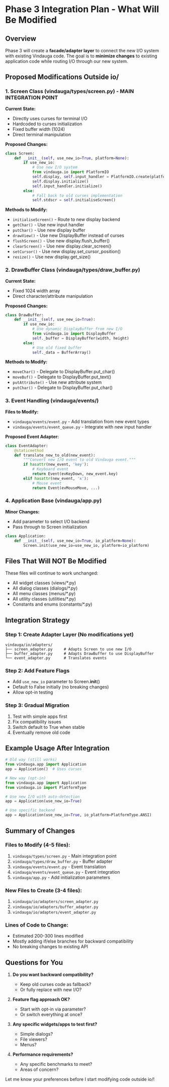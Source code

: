 # Phase 3 Integration Plan - What Will Be Modified

## Overview
Phase 3 will create a **facade/adapter layer** to connect the new I/O system with existing Vindauga code. The goal is to **minimize changes** to existing application code while routing I/O through our new system.

## Proposed Modifications Outside io/

### 1. Screen Class (vindauga/types/screen.py) - MAIN INTEGRATION POINT

**Current State:**
- Directly uses curses for terminal I/O
- Hardcoded to curses initialization
- Fixed buffer width (1024)
- Direct terminal manipulation

**Proposed Changes:**
```python
class Screen:
    def __init__(self, use_new_io=True, platform=None):
        if use_new_io:
            # Use new I/O system
            from vindauga.io import PlatformIO
            self.display, self.input_handler = PlatformIO.create(platform)
            self.display.initialize()
            self.input_handler.initialize()
        else:
            # Fall back to old curses implementation
            self.stdscr = self.initialiseScreen()
```

**Methods to Modify:**
- `initialiseScreen()` - Route to new display backend
- `getChar()` - Use new input handler
- `putChar()` - Use new display buffer
- `drawView()` - Use new DisplayBuffer instead of curses
- `flushScreen()` - Use new display.flush_buffer()
- `clearScreen()` - Use new display.clear_screen()
- `setCursor()` - Use new display.set_cursor_position()
- `resize()` - Use new display.get_size()

### 2. DrawBuffer Class (vindauga/types/draw_buffer.py)

**Current State:**
- Fixed 1024 width array
- Direct character/attribute manipulation

**Proposed Changes:**
```python
class DrawBuffer:
    def __init__(self, use_new_io=True):
        if use_new_io:
            # Use dynamic DisplayBuffer from new I/O
            from vindauga.io import DisplayBuffer
            self._buffer = DisplayBuffer(width, height)
        else:
            # Use old fixed buffer
            self._data = BufferArray()
```

**Methods to Modify:**
- `moveChar()` - Delegate to DisplayBuffer.put_char()
- `moveBuf()` - Delegate to DisplayBuffer.put_text()
- `putAttribute()` - Use new attribute system
- `putChar()` - Delegate to DisplayBuffer.put_char()

### 3. Event Handling (vindauga/events/)

**Files to Modify:**
- `vindauga/events/event.py` - Add translation from new event types
- `vindauga/events/event_queue.py` - Integrate with new input handler

**Proposed Event Adapter:**
```python
class EventAdapter:
    @staticmethod
    def translate_new_to_old(new_event):
        """Convert new I/O event to old Vindauga event."""
        if hasattr(new_event, 'key'):
            # Keyboard event
            return Event(evKeyDown, new_event.key)
        elif hasattr(new_event, 'x'):
            # Mouse event
            return Event(evMouseMove, ...)
```

### 4. Application Base (vindauga/app.py)

**Minor Changes:**
- Add parameter to select I/O backend
- Pass through to Screen initialization

```python
class Application:
    def __init__(self, use_new_io=True, io_platform=None):
        Screen.init(use_new_io=use_new_io, platform=io_platform)
```

## Files That Will NOT Be Modified

These files will continue to work unchanged:
- All widget classes (views/*.py)
- All dialog classes (dialogs/*.py)
- All menu classes (menus/*.py)
- All utility classes (utilities/*.py)
- Constants and enums (constants/*.py)

## Integration Strategy

### Step 1: Create Adapter Layer (No modifications yet)
```
vindauga/io/adapters/
├── screen_adapter.py     # Adapts Screen to use new I/O
├── buffer_adapter.py     # Adapts DrawBuffer to use DisplayBuffer
└── event_adapter.py      # Translates events
```

### Step 2: Add Feature Flags
- Add `use_new_io` parameter to Screen.__init__()
- Default to False initially (no breaking changes)
- Allow opt-in testing

### Step 3: Gradual Migration
1. Test with simple apps first
2. Fix compatibility issues
3. Switch default to True when stable
4. Eventually remove old code

## Example Usage After Integration

```python
# Old way (still works)
from vindauga.app import Application
app = Application()  # Uses curses

# New way (opt-in)
from vindauga.app import Application
from vindauga.io import PlatformType

# Use new I/O with auto-detection
app = Application(use_new_io=True)

# Use specific backend
app = Application(use_new_io=True, io_platform=PlatformType.ANSI)
```

## Summary of Changes

### Files to Modify (4-5 files):
1. `vindauga/types/screen.py` - Main integration point
2. `vindauga/types/draw_buffer.py` - Buffer adapter
3. `vindauga/events/event.py` - Event translation
4. `vindauga/events/event_queue.py` - Event integration
5. `vindauga/app.py` - Add initialization parameters

### New Files to Create (3-4 files):
1. `vindauga/io/adapters/screen_adapter.py`
2. `vindauga/io/adapters/buffer_adapter.py`
3. `vindauga/io/adapters/event_adapter.py`

### Lines of Code to Change:
- Estimated 200-300 lines modified
- Mostly adding if/else branches for backward compatibility
- No breaking changes to existing API

## Questions for You

1. **Do you want backward compatibility?** 
   - Keep old curses code as fallback?
   - Or fully replace with new I/O?

2. **Feature flag approach OK?**
   - Start with opt-in via parameter?
   - Or switch everything at once?

3. **Any specific widgets/apps to test first?**
   - Simple dialogs?
   - File viewers?
   - Menus?

4. **Performance requirements?**
   - Any specific benchmarks to meet?
   - Areas of concern?

Let me know your preferences before I start modifying code outside io/!